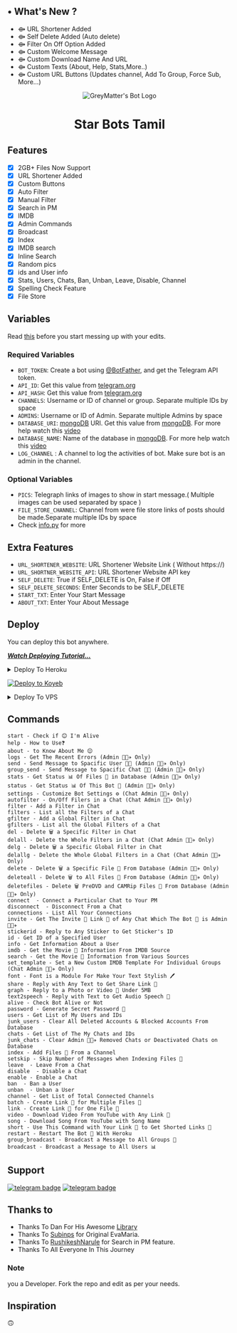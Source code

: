 ## • What's New ?

- ⟴ URL Shortener Added
- ⟴ Self Delete Added (Auto delete)
- ⟴ Filter On Off Option Added
- ⟴ Custom Welcome Message
- ⟴ Custom Download Name And URL
- ⟴ Custom Texts (About, Help, Stats,More..)
- ⟴ Custom URL Buttons (Updates channel, Add To Group, Force Sub, More...)




<p align="center">
  <img src="https://github.com/GreyMattersBot/url-auto-delete-shortener-bot/blob/main/assets/IMG_20220105_010453-removebg-preview.png" alt="GreyMatter's Bot Logo">
</p>
<h1 align="center">
  <b>Star Bots Tamil</b>
</h1>


## Features

- [x] 2GB+ Files Now Support
- [x] URL Shortener Added
- [x] Custom Buttons
- [x] Auto Filter
- [x] Manual Filter
- [x] Search in PM
- [x] IMDB
- [x] Admin Commands
- [x] Broadcast
- [x] Index
- [x] IMDB search
- [x] Inline Search
- [x] Random pics
- [x] ids and User info 
- [x] Stats, Users, Chats, Ban, Unban, Leave, Disable, Channel
- [x] Spelling Check Feature
- [x] File Store
## Variables

Read [this](https://telegram.dog/GreyMatter_Bots) before you start messing up with your edits.

### Required Variables
* `BOT_TOKEN`: Create a bot using [@BotFather](https://telegram.dog/BotFather), and get the Telegram API token.
* `API_ID`: Get this value from [telegram.org](https://my.telegram.org/apps)
* `API_HASH`: Get this value from [telegram.org](https://my.telegram.org/apps)
* `CHANNELS`: Username or ID of channel or group. Separate multiple IDs by space
* `ADMINS`: Username or ID of Admin. Separate multiple Admins by space
* `DATABASE_URI`: [mongoDB](https://www.mongodb.com) URI. Get this value from [mongoDB](https://www.mongodb.com). For more help watch this [video](https://youtu.be/h9QjSSmk5tw)
* `DATABASE_NAME`: Name of the database in [mongoDB](https://www.mongodb.com). For more help watch this [video](https://youtu.be/h9QjSSmk5tw)
* `LOG_CHANNEL` : A channel to log the activities of bot. Make sure bot is an admin in the channel.
### Optional Variables
* `PICS`: Telegraph links of images to show in start message.( Multiple images can be used separated by space )
* `FILE_STORE_CHANNEL`: Channel from were file store links of posts should be made.Separate multiple IDs by space
* Check [info.py](https://github.com/GreyMattersBot/url-auto-delete-shortener-bot/blob/main/info.py) for more
## Extra Features
* `URL_SHORTENER_WEBSITE`: URL Shortener Website Link ( Without https://)
* `URL_SHORTNER_WEBSITE_API`: URL Shortener Website API key
* `SELF_DELETE`: True if SELF_DELETE is On, False if Off
* `SELF_DELETE_SECONDS`: Enter Seconds to be SELF_DELETE 
* `START_TXT`: Enter Your Start Message
* `ABOUT_TXT`: Enter Your About Message 


## Deploy
You can deploy this bot anywhere.

<i>**[Watch Deploying Tutorial...](https://youtu.be/RWs6sh8m2Uk)**</i>

<details><summary>Deploy To Heroku</summary>
<p>
<br>
<a href="https://heroku.com/deploy?template=https://github.com/Star-Bots-Tamil/Star-Moviess-Bot">
  <img src="https://www.herokucdn.com/deploy/button.svg" alt="Deploy">
</a>
</p>
</details>

[![Deploy to Koyeb](https://www.koyeb.com/static/images/deploy/button.svg)](https://app.koyeb.com/deploy?type=git&repository=github.com/GreyMattersBot/url-auto-delete-shortener-bot&branch=koyeb&name=urlshortautofilterbot)

<details><summary>Deploy To VPS</summary>
<p>
<pre>
git clone https://github.com/GreyMattersbot/url-auto-delete-shortener-bot
# Install Packages
pip3 install -U -r requirements.txt
Edit info.py with variables as given below then run bot
python3 bot.py
</pre>
</p>
</details>


## Commands
```
start - Check if 😊 I'm Alive
help - How to Use❓
about - to Know About Me 😌
logs - Get The Recent Errors (Admin 👨🏻‍✈️ Only)
send - Send Message to Spacific User 🤵🏻 (Admin 👨🏻‍✈️ Only)
group_send - Send Message to Spacific Chat 🤵🏻 (Admin 👨🏻‍✈️ Only)
stats - Get Status 📊 Of Files 📂 in Database (Admin 👨🏻‍✈️ Only)
status - Get Status 📊 Of This Bot 🤖 (Admin 👨🏻‍✈️ Only)
settings - Customize Bot Settings ⚙️ (Chat Admin 👨🏻‍✈️ Only)
autofilter - On/Off Filers in a Chat (Chat Admin 👨🏻‍✈️ Only)
filter - Add a Filter in Chat
filters - List all the Filters of a Chat
gfilter - Add a Global Filter in Chat
gfilters - List all the Global Filters of a Chat
del - Delete 🗑️ a Specific Filter in Chat 
delall - Delete the Whole Filters in a Chat (Chat Admin 👨🏻‍✈️ Only)
delg - Delete 🗑️ a Specific Global Filter in Chat 
delallg - Delete the Whole Global Filters in a Chat (Chat Admin 👨🏻‍✈️ Only)
delete - Delete 🗑️ a Specific File 📂 From Database (Admin 👨🏻‍✈️ Only)
deleteall - Delete 🗑️ to All Files 📂 From Database (Admin 👨🏻‍✈️ Only)
deletefiles - Delete 🗑️ PreDVD and CAMRip Files 📂 From Database (Admin 👨🏻‍✈️ Only)
connect  - Connect a Particular Chat to Your PM
disconnect  - Disconnect From a Chat 
connections - List All Your Connections
invite - Get The Invite 💌 Link 🔗 of Any Chat Which The Bot 🤖 is Admin 👨🏻‍✈️
stickerid - Reply to Any Sticker to Get Sticker's ID
id - Get ID of a Specified User
info - Get Information About a User
imdb - Get the Movie 🎥 Information From IMDB Source
search - Get the Movie 🎥 Information from Various Sources
set_template - Set a New Custom IMDB Template For Individual Groups (Chat Admin 👨🏻‍✈️ Only)
font - Font is a Module For Make Your Text Stylish 🖊️
share - Reply with Any Text to Get Share Link 🔗
graph - Reply to a Photo or Video 🎥 Under 5MB
text2speech - Reply with Text to Get Audio Speech 💬
alive - Check Bot Alive or Not
password - Generate Secret Password 🔑
users - Get List of My Users and IDs
junk_users - Clear All Deleted Accounts & Blocked Accounts From Database
chats - Get List of The My Chats and IDs
junk_chats - Clear Admin 👨🏻‍✈️ Removed Chats or Deactivated Chats on Database
index - Add Files 📂 From a Channel
setskip - Skip Number of Messages when Indexing Files 📂
leave  - Leave From a Chat
disable  - Disable a Chat
enable - Enable a Chat
ban  - Ban a User
unban  - Unban a User
channel - Get List of Total Connected Channels
batch - Create Link 🔗 for Multiple Files 📂
link - Create Link 🔗 for One File 📂 
video - Download Video From YouTube with Any Link 🔗
song - Download Song From YouTube with Song Name 
short - Use This Command with Your Link 🔗 to Get Shorted Links 🔗
restart - Restart The Bot 🤖 With Heroku
group_broadcast - Broadcast a Message to All Groups 👥 
broadcast - Broadcast a Message to All Users 📊
```
## Support
[![telegram badge](https://img.shields.io/badge/Telegram-Group-30302f?style=flat&logo=telegram)](https://t.me/greymatters_bots_discussion)
[![telegram badge](https://img.shields.io/badge/Telegram-Channel-30302f?style=flat&logo=telegram)](https://t.me/greymatter_bots)

## Thanks to 
 - Thanks To Dan For His Awesome [Library](https://github.com/pyrogram/pyrogram)
 - Thanks To [Subinps](https://github.com/subinps) for Original EvaMaria.
 - Thanks To [RushikeshNarule](https://github.com/rushikeshnarule) for Search in PM feature.
 - Thanks To All Everyone In This Journey

### Note

you a Developer.
Fork the repo and edit as per your needs.

## Inspiration
🙃
